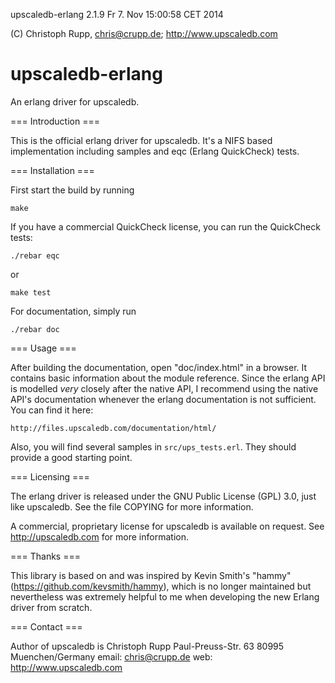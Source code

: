 upscaledb-erlang 2.1.9                              Fr 7. Nov 15:00:58 CET 2014

(C) Christoph Rupp, chris@crupp.de; http://www.upscaledb.com

upscaledb-erlang
================

An erlang driver for upscaledb.

=== Introduction ===

This is the official erlang driver for upscaledb. It's a NIFS based
implementation including samples and eqc (Erlang QuickCheck) tests.

=== Installation ===

First start the build by running

    make

If you have a commercial QuickCheck license, you can run the QuickCheck
tests:

    ./rebar eqc

or

    make test

For documentation, simply run 

    ./rebar doc

=== Usage ===

After building the documentation, open "doc/index.html" in a browser. It
contains basic information about the module reference. Since the erlang API is
modelled *very* closely after the native API, I recommend using the native
API's documentation whenever the erlang documentation is not sufficient. You
can find it here:

    http://files.upscaledb.com/documentation/html/

Also, you will find several samples in `src/ups_tests.erl`. They should
provide a good starting point.

=== Licensing ===

The erlang driver is released under the GNU Public License (GPL) 3.0, just
like upscaledb. See the file COPYING for more information.

A commercial, proprietary license for upscaledb is available on request.
See http://upscaledb.com for more information.

=== Thanks ===

This library is based on and was inspired by Kevin Smith's "hammy"
(https://github.com/kevsmith/hammy), which is no longer maintained but
nevertheless was extremely helpful to me when developing the new Erlang
driver from scratch.

=== Contact ===

Author of upscaledb is
    Christoph Rupp
    Paul-Preuss-Str. 63
    80995 Muenchen/Germany
    email: chris@crupp.de
    web: http://www.upscaledb.com
